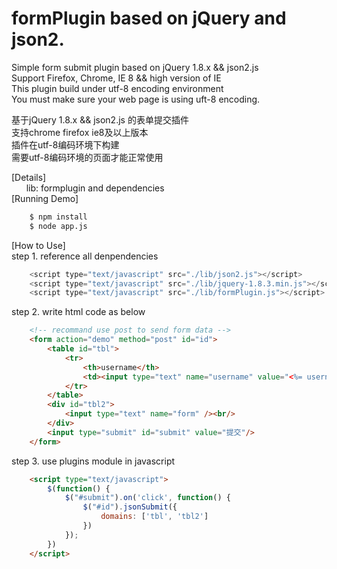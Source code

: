 formPlugin based on jQuery and json2.
====================================

Simple form submit plugin based on jQuery 1.8.x && json2.js<br/>
Support Firefox, Chrome, IE 8 && high version of IE<br/>
This plugin build under utf-8 encoding environment<br/>
You must make sure your web page is using uft-8 encoding.<br/>

基于jQuery 1.8.x && json2.js 的表单提交插件<br/>
支持chrome firefox ie8及以上版本<br/>
插件在utf-8编码环境下构建<br/>
需要utf-8编码环境的页面才能正常使用<br/>


[Details]<br/>
&nbsp;&nbsp;&nbsp;&nbsp;&nbsp;&nbsp;lib: formplugin and dependencies<br/>
[Running Demo]<br/>
```bash
	$ npm install
	$ node app.js
```
[How to Use]<br/>
step 1. reference all denpendencies
```js
	<script type="text/javascript" src="./lib/json2.js"></script>
    <script type="text/javascript" src="./lib/jquery-1.8.3.min.js"></script>
    <script type="text/javascript" src="./lib/formPlugin.js"></script>
```
step 2. write html code as below
```html
    <!-- recommand use post to send form data -->
    <form action="demo" method="post" id="id">
        <table id="tbl">
            <tr>
                <th>username</th>
                <td><input type="text" name="username" value="<%= username%>" /></td>
            </tr>
        </table>
        <div id="tbl2">
            <input type="text" name="form" /><br/>
        </div>
        <input type="submit" id="submit" value="提交"/>
    </form>
```
step 3. use plugins module in javascript
```html
    <script type="text/javascript">
        $(function() {
            $("#submit").on('click', function() {
                $("#id").jsonSubmit({
                    domains: ['tbl', 'tbl2']
                })
            });
        })
    </script>
```